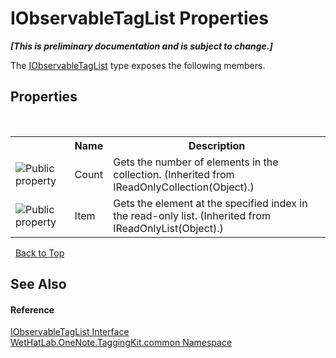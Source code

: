 # IObservableTagList Properties
 _**\[This is preliminary documentation and is subject to change.\]**_

The <a href="fb487ff1-fbf8-ea29-6366-951b7aae835b.md">IObservableTagList</a> type exposes the following members.


## Properties
&nbsp;<table><tr><th></th><th>Name</th><th>Description</th></tr><tr><td>![Public property](media/pubproperty.gif "Public property")</td><td>Count</td><td>
Gets the number of elements in the collection.
 (Inherited from IReadOnlyCollection(Object).)</td></tr><tr><td>![Public property](media/pubproperty.gif "Public property")</td><td>Item</td><td>
Gets the element at the specified index in the read-only list.
 (Inherited from IReadOnlyList(Object).)</td></tr></table>&nbsp;
<a href="#iobservabletaglist-properties">Back to Top</a>

## See Also


#### Reference
<a href="fb487ff1-fbf8-ea29-6366-951b7aae835b.md">IObservableTagList Interface</a><br /><a href="bcdbab9c-63d1-48a4-6937-af53fb8d9a55.md">WetHatLab.OneNote.TaggingKit.common Namespace</a><br />